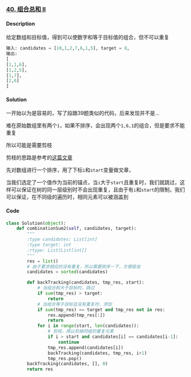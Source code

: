 ### [40. 组合总和 II](https://leetcode-cn.com/problems/combination-sum-ii/)

#### Description

给定数组和目标值，得到可以使数字和等于目标值的组合，但不可以重复

```python
输入: candidates = [10,1,2,7,6,1,5], target = 8,
输出:
[
[1,1,6],
[1,2,5],
[1,7],
[2,6]
]
```



#### Solution

一开始以为是容易的，写了段跟39题类似的代码，后来发现并不是...

难在原始数组里有两个`1`，如果不排序，会出现两个`1,6,1`的组合，但是要求不能重复

所以可能是需要剪枝

剪枝的思路是参考的[这篇文章](https://leetcode-cn.com/problems/combination-sum-ii/solution/hui-su-suan-fa-jian-zhi-python-dai-ma-java-dai-m-3/225211)

先对数组进行一个排序，用了下标`i`和`start`变量做文章，

当我们选定了一个值作为当前的锚点，当`i`大于`start`且重复时，我们就跳过，这样可以保证在树的同一层级别时不会出现重复，且由于有`i`和`start`的限制，我们可以保证，在不同级的遍历时，相同元素可以被涵盖到



#### Code

```python
class Solution(object):
    def combinationSum2(self, candidates, target):
        """
        :type candidates: List[int]
        :type target: int
        :rtype: List[List[int]]
        """
        res = list()
        # 由于要求相应的没有重复，所以需要排序一下，方便驱虫
        candidates = sorted(candidates)

        def backTracking(candidates, tmp_res, start):
            # 当组合和大于目标时，跳过
            if sum(tmp_res) > target:
                return 
            # 当组合等于目标且没有重复时，添加
            if sum(tmp_res) == target and tmp_res not in res:
                res.append(tmp_res[:])
                return 
            for i in range(start, len(candidates)):
                # 剪枝，用以剪掉同级的重复元素
                if i > start and candidates[i] == candidates[i-1]:
                    continue 
                tmp_res.append(candidates[i])
                backTracking(candidates, tmp_res, i+1)
                tmp_res.pop()
        backTracking(candidates, [], 0)
        return res 
```

